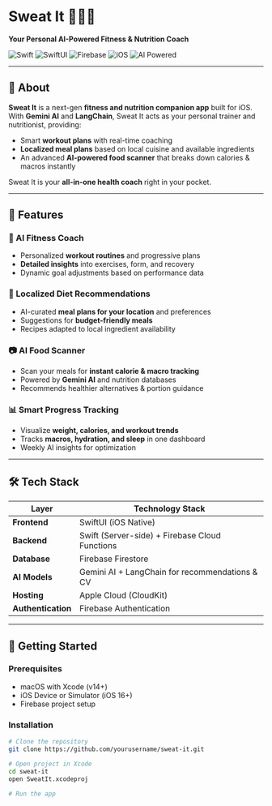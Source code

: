 # Sweat It 🏋️‍♂️🍏  
**Your Personal AI-Powered Fitness & Nutrition Coach**  

![Swift](https://img.shields.io/badge/Swift-FA7343?style=for-the-badge&logo=swift&logoColor=white)
![SwiftUI](https://img.shields.io/badge/SwiftUI-0D96F6?style=for-the-badge&logo=swift&logoColor=white)
![Firebase](https://img.shields.io/badge/Firebase-FFCA28?style=for-the-badge&logo=firebase&logoColor=black)
![iOS](https://img.shields.io/badge/iOS-000000?style=for-the-badge&logo=apple&logoColor=white)
![AI Powered](https://img.shields.io/badge/AI-Gemini%20%26%20LangChain-blue?style=for-the-badge)

---

## 📖 About  
**Sweat It** is a next-gen **fitness and nutrition companion app** built for iOS.  
With **Gemini AI** and **LangChain**, Sweat It acts as your personal trainer and nutritionist, providing:  
- Smart **workout plans** with real-time coaching  
- **Localized meal plans** based on local cuisine and available ingredients  
- An advanced **AI-powered food scanner** that breaks down calories & macros instantly  

Sweat It is your **all-in-one health coach** right in your pocket.  

---

## 🚀 Features  

### 🧠 AI Fitness Coach  
- Personalized **workout routines** and progressive plans  
- **Detailed insights** into exercises, form, and recovery  
- Dynamic goal adjustments based on performance data  

### 🥗 Localized Diet Recommendations  
- AI-curated **meal plans for your location** and preferences  
- Suggestions for **budget-friendly meals**  
- Recipes adapted to local ingredient availability  

### 📷 AI Food Scanner  
- Scan your meals for **instant calorie & macro tracking**  
- Powered by **Gemini AI** and nutrition databases  
- Recommends healthier alternatives & portion guidance  

### 📊 Smart Progress Tracking  
- Visualize **weight, calories, and workout trends**  
- Tracks **macros, hydration, and sleep** in one dashboard  
- Weekly AI insights for optimization  

---

## 🛠️ Tech Stack  

| Layer              | Technology Stack                                    |  
|--------------------|----------------------------------------------------|  
| **Frontend**       | SwiftUI (iOS Native)                               |  
| **Backend**        | Swift (Server-side) + Firebase Cloud Functions     |  
| **Database**       | Firebase Firestore                                 |  
| **AI Models**      | Gemini AI + LangChain for recommendations & CV     |  
| **Hosting**        | Apple Cloud (CloudKit)                             |  
| **Authentication** | Firebase Authentication                           |  

---

## 📱 Getting Started  

### Prerequisites  
- macOS with Xcode (v14+)  
- iOS Device or Simulator (iOS 16+)  
- Firebase project setup  

### Installation  
```bash
# Clone the repository
git clone https://github.com/yourusername/sweat-it.git

# Open project in Xcode
cd sweat-it
open SweatIt.xcodeproj

# Run the app
